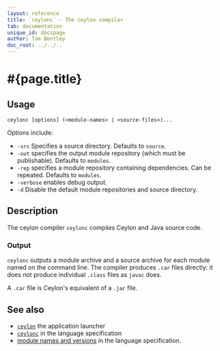 ```yaml
---
layout: reference
title: `ceylonc` - The ceylon compiler
tab: documentation
unique_id: docspage
author: Tom Bentley
doc_root: ../../..
---
```


# #{page.title}

## Usage 

<!-- lang: none -->
    ceylonc [options] (<module-names> | <source-files>)...

Options include:

* `-src` Specifies a source directory. Defaults to `source`.
* `-out` specifies the output module repository (which must be publishable).
  Defaults to `modules`.
* `-rep` specifies a module repository containing dependencies. Can be repeated.
  Defaults to `modules`.
* `-verbose` enables debug output.
* `-d` Disable the default module repositories and source directory. <!-- m3 -->

## Description

The ceylon compiler `ceylonc` compiles Ceylon and Java source code. 

### Output

`ceylonc` outputs a module archive and a source archive for 
each module named on the command line. The compiler produces `.car` files 
directly: it does not produce individual `.class` files as `javac` does.

A `.car` file is Ceylon's equivalent of a `.jar` file.

## See also

* [`ceylon`](../ceylon) the application launcher
* [`ceylonc`](#{page.doc_root}/#{site.urls.spec_relative}#thecompiler) in the language specification
* [module names and versions](#{page.doc_root}/#{site.urls.spec_relative}#modulenamesandversionidentifiers) in the language specification.
